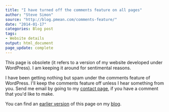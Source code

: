 ```yaml
---
title: "I have turned off the comments feature on all pages"
author: "Steve Simon"
source: "http://blog.pmean.com/comments-feature/"
date: "2014-01-17"
categories: Blog post
tags:
- Website details
output: html_document
page_update: complete
---
```


This page is obsolete (it refers to a version of my website developed under WordPress). I am keeping it around for sentimental reasons.

<!---more--->

I have been getting nothing but spam under the comments feature of WordPress. I'll keep the comments feature off unless I hear something from you. Send me email by going to my [contact page][sim3], if you have a comment that you'd like to make.

You can find an [earlier version][sim1] of this page on my [blog][sim2].

[sim1]: http://blog.pmean.com/comments-feature/
[sim2]: http://blog.pmean.com

[sim3]: http://www.pmean.com/contact.html

